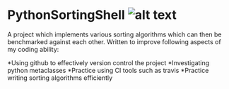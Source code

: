 # PythonSortingShell ![alt text](https://travis-ci.org/DavidLSmyth/PythonSortingShell.svg?branch=master)
A project which implements various sorting algorithms which can then be benchmarked against each other. Written to improve following aspects of my coding ability: 

*Using github to effectively version control the project
*Investigating python metaclasses
*Practice using CI tools such as travis
*Practice writing sorting algorithms efficiently

